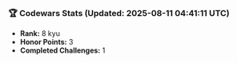 ### 🏆 Codewars Stats (Updated: 2025-08-11 04:41:11 UTC)

- **Rank:** 8 kyu
- **Honor Points:** 3
- **Completed Challenges:** 1
